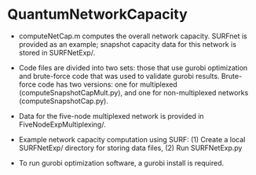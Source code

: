# QuantumNetworkCapacity

- computeNetCap.m computes the overall network capacity. SURFnet is provided as an example; snapshot capacity data for this network is stored in SURFNetExp/. 

- Code files are divided into two sets: those that use gurobi optimization and brute-force code that was used to validate gurobi results. Brute-force code has two versions: one for multiplexed (computeSnapshotCapMult.py), and one for non-multiplexed networks (computeSnapshotCap.py).

- Data for the five-node multiplexed network is provided in FiveNodeExpMultiplexing/.

- Example network capacity computation using SURF:
  (1) Create a local SURFNetExp/ directory for storing data files,
  (2) Run SURFNetExp.py

- To run gurobi optimization software, a gurobi install is required.
